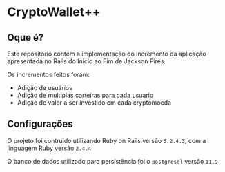# CryptoWallet++
## Oque é? 
Este repositório contém a implementação do incremento da aplicação apresentada no Rails do Inicio ao Fim de Jackson Pires.

Os incrementos feitos foram: 
- Adição de usuários
- Adição de multiplas carteiras para cada usuario
- Adição de valor a ser investido em cada cryptomoeda

## Configurações
O projeto foi contruido utilizando Ruby on Rails versão `5.2.4.3`, com a linguagem Ruby versão `2.4.4`

O banco de dados utilizado para persistência foi o `postgresql` versão `11.9`

